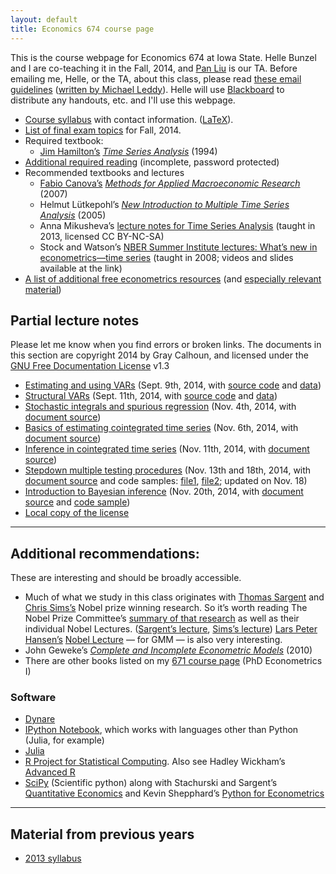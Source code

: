 ```yaml
---
layout: default
title: Economics 674 course page
---
```


[leddy]: http://mleddy.blogspot.com/2005/01/how-to-e-mail-professor.html
[Blackboard]: https://bb.its.iastate.edu

This is the course webpage for Economics 674 at Iowa State. Helle
Bunzel and I are co-teaching it in the Fall, 2014, and [Pan
Liu](https://sites.google.com/site/liupan1217/) is our TA.
Before emailing me, Helle, or the TA, about this class, please read
[these email guidelines](../dl/email) ([written by Michael
Leddy][leddy]).
Helle will use [Blackboard][] to distribute any handouts, etc. and
I'll use this webpage.

* [Course syllabus](syllabus-2014.pdf) with contact information.
  ([LaTeX](syllabus-2014.tex)).
* [List of final exam topics](exam-topics-2014.pdf) for Fall, 2014.
* Required textbook:
  * [Jim Hamilton’s](http://econweb.ucsd.edu/~jhamilton/) *[Time
  Series Analysis](http://press.princeton.edu/titles/5386.html)*
  (1994)
* [Additional required reading](reading-2014.zip) (incomplete,
  password protected)
* Recommended textbooks and lectures
  * [Fabio Canova’s](http://apps.eui.eu/Personal/Canova/) *[Methods for
    Applied Macroeconomic
    Research](http://press.princeton.edu/titles/8434.html)* (2007)
  * Helmut Lütkepohl’s *[New Introduction to Multiple Time Series
    Analysis](http://www.springer.com/economics/econometrics/book/978-3-540-40172-8)*
  (2005)
  * Anna Mikusheva’s [lecture notes for Time Series Analysis][Mikusheva]
    (taught in 2013, licensed CC BY-NC-SA)
  * Stock and Watson’s [NBER Summer Institute lectures: What’s new in
    econometrics—time series][NBER08] (taught in 2008; videos and slides
    available at the link)
* [A list of additional free econometrics resources][EFLP]
  (and [especially relevant material][EFLP2])

[Mikusheva]: http://ocw.mit.edu/courses/economics/14-384-time-series-analysis-fall-2013
[NBER08]: http://www.nber.org/minicourse_2008.html
[EFLP]: http://www.econometricslibrary.org/
[EFLP2]: http://www.econometricslibrary.org/#timeseries

Partial lecture notes
---------------------

Please let me know when you find errors or broken links. The documents in this section
are copyright 2014 by Gray Calhoun, and licensed under the [GNU Free
Documentation License][FDL] v1.3

* [Estimating and using VARs][VAR1] (Sept. 9th, 2014, with [source code][VAR1src] and [data][VAR1data])
* [Structural VARs][VAR2] (Sept. 11th, 2014, with [source code][VAR2src] and [data][VAR2data])
* [Stochastic integrals and spurious regression][spurious] (Nov. 4th, 2014, with [document source][spurious_source])
* [Basics of estimating cointegrated time series][coint1] (Nov. 6th, 2014, with [document source][coint1_source])
* [Inference in cointegrated time series][coint2] (Nov. 11th, 2014, with [document source][coint2_source])
* [Stepdown multiple testing procedures][stepdown] (Nov. 13th and 18th, 2014, with [document source][stepdown_source]
  and code samples: [file1][stepdown_1], [file2][stepdown_2]; updated on Nov. 18)
* [Introduction to Bayesian inference][bayes] (Nov. 20th, 2014, with [document source][bayes_source]
  and [code sample][bayes_R])
* [Local copy of the license][FDL_local]

[bayes]: bayes_intro_slides_2014.pdf
[bayes_source]: https://github.com/grayclhn/674/blob/v0.8.1/inference/bayesian.org
[bayes_R]: https://github.com/grayclhn/674/blob/v0.8.1/inference/bayesian_example.R
[stepdown_2]: https://github.com/grayclhn/674/blob/v0.6.2/inference/pretest2.R
[stepdown_1]: https://github.com/grayclhn/674/blob/v0.6.2/inference/pretest1.R
[stepdown_source]: https://github.com/grayclhn/674/blob/v0.6.2/inference/selection.org
[stepdown]: multiple_testing_slides_2014.pdf
[coint2_source]: https://github.com/grayclhn/674/blob/v0.5.0/cointegration/estimation_basics.org
[coint2]: cointegration_inference_slides_2014.pdf
[coint1_source]: https://github.com/grayclhn/674/blob/v0.4.0/cointegration/estimation_basics.org
[coint1]: cointegration_estimation_slides_2014.pdf
[VAR1]: http://nbviewer.ipython.org/github/grayclhn/674/blob/v0.2.6/var_forecasts.ipynb
[VAR2]: http://nbviewer.ipython.org/github/grayclhn/674/blob/v0.2.6/svar_lecture.ipynb
[VAR1src]: https://github.com/grayclhn/674/blob/v0.2.6/var_forecasts.ipynb
[VAR2src]: https://github.com/grayclhn/674/blob/v0.2.6/svar_lecture.ipynb
[VAR1data]: https://github.com/grayclhn/674/blob/v0.2.6/data/bivariate_example.csv
[VAR2data]: https://github.com/grayclhn/674/blob/v0.2.6/data/bivariate_example2.csv
[spurious]: stochastic_integration_slides_2014.pdf
[spurious_source]: https://github.com/grayclhn/674/blob/v0.3.2/lectures/stochastic_integration.org
[FDL]: http://www.gnu.org/copyleft/fdl.html
[FDL_local]: GNU_FDL/

<hr />

Additional recommendations:
---------------------------

These are interesting and should be broadly accessible.

* Much of what we study in this class originates with
  [Thomas Sargent](https://files.nyu.edu/ts43/public/) and
  [Chris Sims’s](http://www.princeton.edu/~sims/)
  Nobel prize winning research. So it’s worth reading The Nobel Prize
  Committee’s [summary of that research][Nobel11] as well as their
  individual Nobel Lectures. ([Sargent’s lecture][], [Sims’s
  lecture][]) [Lars Peter Hansen’s](http://www.larspeterhansen.org/)
  [Nobel Lecture][LPHnobel] — for GMM — is also very interesting.
* John Geweke’s [*Complete and Incomplete Econometric Models*](http://www.jstor.org/stable/j.ctt7t5jp) (2010)
* There are other books listed on my [671 course page](../671)
  (PhD Econometrics I)

[Nobel11]: http://www.nobelprize.org/nobel_prizes/economic-sciences/laureates/2011/advanced-economicsciences2011.pdf
[Sargent’s lecture]: https://files.nyu.edu/ts43/public/research/Sargent_Sweden_final.pdf
[Sims’s lecture]: http://sims.princeton.edu/yftp/Nobel/NobelLect.pdf
[LPHnobel]: http://www.larspeterhansen.org/documents/FC_2014_Nobel_Uncertainty.pdf

### Software

* [Dynare](http://www.dynare.org)
* [IPython Notebook](http://ipython.org/notebook.html), which works
  with languages other than Python (Julia, for example)
* [Julia](http://julialang.org/)
* [R Project for Statistical
  Computing](http://www.r-project.org). Also see Hadley Wickham’s
  [Advanced R](http://adv-r.had.co.nz)
* [SciPy](http://www.scipy.org/) (Scientific python) along with
  Stachurski and Sargent’s [Quantitative
  Economics](http://www.quant-econ.net) and Kevin Shepphard’s [Python
  for
  Econometrics](http://www.kevinsheppard.com/Python_for_Econometrics)

<hr />

Material from previous years
----------------------------
* [2013 syllabus](syllabus-2013)
